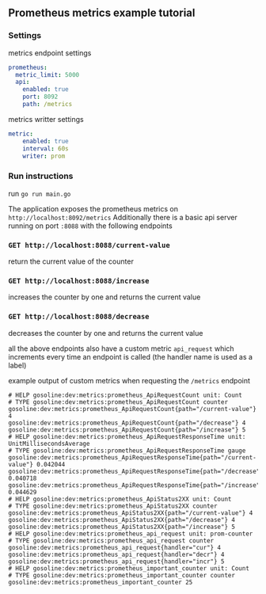 ## Prometheus metrics example tutorial

### Settings

metrics endpoint settings
```yml
prometheus:
  metric_limit: 5000
  api:
    enabled: true
    port: 8092
    path: /metrics
```

metrics writter settings
```yml
metric:
    enabled: true
    interval: 60s
    writer: prom
```


### Run instructions

run `go run main.go`

The application exposes the prometheus metrics on `http://localhost:8092/metrics`
Additionally there is a basic api server running on port `:8088` with the following endpoints

### `GET http://localhost:8088/current-value`
return the current value of the counter
### `GET http://localhost:8088/increase`
increases the counter by one and returns the current value
### `GET http://localhost:8088/decrease`
decreases the counter by one and returns the current value

all the above endpoints also have a custom metric `api_request` which increments
every time an endpoint is called (the handler name is used as a label)


example output of custom metrics when requesting the `/metrics` endpoint
```
# HELP gosoline:dev:metrics:prometheus_ApiRequestCount unit: Count
# TYPE gosoline:dev:metrics:prometheus_ApiRequestCount counter
gosoline:dev:metrics:prometheus_ApiRequestCount{path="/current-value"} 4
gosoline:dev:metrics:prometheus_ApiRequestCount{path="/decrease"} 4
gosoline:dev:metrics:prometheus_ApiRequestCount{path="/increase"} 5
# HELP gosoline:dev:metrics:prometheus_ApiRequestResponseTime unit: UnitMillisecondsAverage
# TYPE gosoline:dev:metrics:prometheus_ApiRequestResponseTime gauge
gosoline:dev:metrics:prometheus_ApiRequestResponseTime{path="/current-value"} 0.042044
gosoline:dev:metrics:prometheus_ApiRequestResponseTime{path="/decrease"} 0.040718
gosoline:dev:metrics:prometheus_ApiRequestResponseTime{path="/increase"} 0.044629
# HELP gosoline:dev:metrics:prometheus_ApiStatus2XX unit: Count
# TYPE gosoline:dev:metrics:prometheus_ApiStatus2XX counter
gosoline:dev:metrics:prometheus_ApiStatus2XX{path="/current-value"} 4
gosoline:dev:metrics:prometheus_ApiStatus2XX{path="/decrease"} 4
gosoline:dev:metrics:prometheus_ApiStatus2XX{path="/increase"} 5
# HELP gosoline:dev:metrics:prometheus_api_request unit: prom-counter
# TYPE gosoline:dev:metrics:prometheus_api_request counter
gosoline:dev:metrics:prometheus_api_request{handler="cur"} 4
gosoline:dev:metrics:prometheus_api_request{handler="decr"} 4
gosoline:dev:metrics:prometheus_api_request{handler="incr"} 5
# HELP gosoline:dev:metrics:prometheus_important_counter unit: Count
# TYPE gosoline:dev:metrics:prometheus_important_counter counter
gosoline:dev:metrics:prometheus_important_counter 25
```

